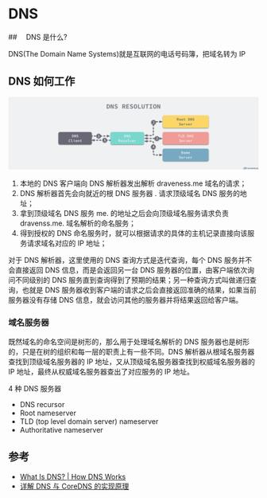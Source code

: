 # DNS

##　 DNS 是什么?

DNS(The Domain Name Systems)就是互联网的电话号码簿，把域名转为 IP

## DNS 如何工作

![dns-resolution](./imgs/dns-resolution.png)

1. 本地的 DNS 客户端向 DNS 解析器发出解析 draveness.me 域名的请求；
2. DNS 解析器首先会向就近的根 DNS 服务器 . 请求顶级域名 DNS 服务的地址；
3. 拿到顶级域名 DNS 服务 me. 的地址之后会向顶级域名服务请求负责 dravenss.me. 域名解析的命名服务；
4. 得到授权的 DNS 命名服务时，就可以根据请求的具体的主机记录直接向该服务请求域名对应的 IP 地址；

对于 DNS 解析器，这里使用的 DNS 查询方式是迭代查询，每个 DNS 服务并不会直接返回 DNS 信息，而是会返回另一台 DNS 服务器的位置，由客户端依次询问不同级别的 DNS 服务直到查询得到了预期的结果；另一种查询方式叫做递归查询，也就是 DNS 服务器收到客户端的请求之后会直接返回准确的结果，如果当前服务器没有存储 DNS 信息，就会访问其他的服务器并将结果返回给客户端。

### 域名服务器

既然域名的命名空间是树形的，那么用于处理域名解析的 DNS 服务器也是树形的，只是在树的组织和每一层的职责上有一些不同。DNS 解析器从根域名服务器查找到顶级域名服务器的 IP 地址，又从顶级域名服务器查找到权威域名服务器的 IP 地址，最终从权威域名服务器查出了对应服务的 IP 地址。

4 种 DNS 服务器

- DNS recursor
- Root nameserver
- TLD (top level domain server) nameserver
- Authoritative nameserver

## 参考

- [What Is DNS? | How DNS Works](https://www.cloudflare.com/learning/dns/what-is-dns/)
- [详解 DNS 与 CoreDNS 的实现原理](https://draveness.me/dns-coredns)

